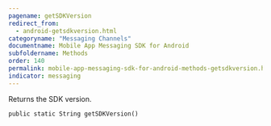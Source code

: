 ```yaml
---
pagename: getSDKVersion
redirect_from:
  - android-getsdkversion.html
categoryname: "Messaging Channels"
documentname: Mobile App Messaging SDK for Android
subfoldername: Methods
order: 140
permalink: mobile-app-messaging-sdk-for-android-methods-getsdkversion.html
indicator: messaging
---
```


Returns the SDK version.

`public static String getSDKVersion()`